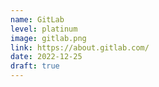 ```yaml
---
name: GitLab
level: platinum
image: gitlab.png
link: https://about.gitlab.com/
date: 2022-12-25
draft: true
---
```

